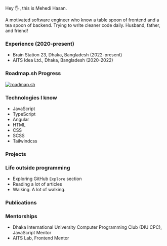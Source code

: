 Hey 🖐️, this is Mehedi Hasan.

A motivated software engineer who know a table spoon of frontend and a tea spoon of backend. Trying to write cleaner code daily. Husband, father, and friend!

### Experience (2020-present)
- Brain Station 23, Dhaka, Bangladesh (2022-present)
- AITS Idea Ltd., Dhaka, Bangladesh (2020-2022)

### Roadmap.sh Progress
[![roadmap.sh](https://api.roadmap.sh/v1-badge/wide/6457c58f05999de060bc86c1?variant=dark&roadmaps=frontend%2Cbackend%2Cdevops)](https://roadmap.sh)

### Technologies I know
- JavaScript
- TypeScript
- Angular
- HTML
- CSS
- SCSS
- Tailwindcss

### Projects

### Life outside programming
- Exploring GitHub `Explore` section
- Reading a lot of articles
- Walking. A lot of walking.

### Publications

### Mentorships
- Dhaka International University Computer Programming Club (DIU CPC), JavaScript Mentor
- AITS Lab, Frontend Mentor
